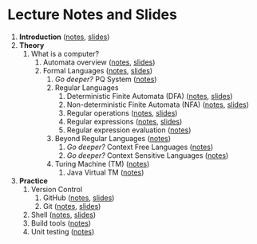 # Lecture Notes and Slides

1. **Introduction** ([notes](introduction.md), [slides](introduction-slides.pdf))
2. **Theory**
   1. What is a computer? 
      1. Automata overview ([notes](theory/automata.md), [slides](theory/automata-slides.pdf))
      2. Formal Languages ([notes](theory/formal-system.md), [slides](theory/formal-system-slides.pdf))
         1. *Go deeper?* PQ System ([notes](theory/pq-system.md))
         2. Regular Languages
            1. Deterministic Finite Automata (DFA) ([notes](theory/dfa.md), [slides](theory/dfa-slides.pdf))
            2. Non-deterministic Finite Automata (NFA) ([notes](theory/nfa.md), [slides](theory/nfa-slides.pdf))
            3. Regular operations ([notes](theory/regular-ops.md), [slides](theory/regular-ops-slides.pdf))
            4. Regular expressions ([notes](theory/re.md), [slides](theory/re-slides.pdf))
            5. Regular expression evaluation ([notes](theory/re-eval.md))
         3. Beyond Regular Languages ([notes](theory/beyond-regular.md))
            1. *Go deeper?* Context Free Languages ([notes](theory/cfl.md))
            2. *Go deeper?* Context Sensitive Languages ([notes](theory/csl.md))
         4. Turing Machine (TM) ([notes](theory/tm.md))
            1. Java Virtual TM ([notes](theory/java-virtual-tm.md))
3. **Practice**
   1. Version Control
      1. GitHub ([notes](practice/github.md), [slides](practice/github-slides.pdf)) 
      2. Git ([notes](practice/git.md), [slides](practice/git-slides.pdf))
   2. Shell ([notes](practice/shell.md), [slides](practice/shell-slides.pdf))
   3. Build tools ([notes](practice/build.md))
   4. Unit testing ([notes](practice/test.md))
